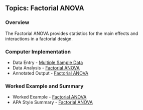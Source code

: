 ## Topics: Factorial ANOVA

### Overview

The Factorial ANOVA provides statistics for the main effects and interactions in a factorial design. 

### Computer Implementation

- Data Entry - [Multiple Sample Data](../jamovi/data-entry/multiplesampledata.md)
- Data Analysis - [Factorial ANOVA](../jamovi/data-analysis/factorial.md)
- Annotated Output - [Factorial ANOVA](../jamovi/annotated-output/factorial.md)

### Worked Example and Summary

- Worked Example - [Factorial ANOVA](../Calculations/worked-examples/factorial.md)
- APA Style Summary - [Factorial ANOVA](../Summaries/summarized-examples/factorial.md)

